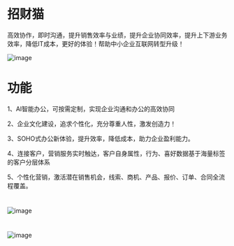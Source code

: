 #  招财猫 

高效协作，即时沟通，提升销售效率与业绩，提升企业协同效率，提升上下游业务效率，降低IT成本，更好的体验！帮助中小企业互联网转型升级！

![image](https://maque-1251600142.cos.ap-beijing.myqcloud.com/cat/2251540786057_.pic.jpg)

功能
===
 1、AI智能办公，可按需定制，实现企业沟通和办公的高效协同   
 
 2、企业文化建设，追求个性化，充分尊重人性，激发创造力！

 3、SOHO式办公新体验，提升效率，降低成本，助力企业盈利能力。
 
 4、连接客户，营销服务实时触达，客户自身属性，行为、喜好数据基于海量标签的客户分层体系
 
 5、个性化营销，激活潜在销售机会，线索、商机、产品、报价、订单、合同全流程覆盖。
#     

![image](https://maque-1251600142.cos.ap-beijing.myqcloud.com/cat/2071420.png)
#     

![image](https://maque-1251600142.cos.ap-beijing.myqcloud.com/cat/cat_down.png)

